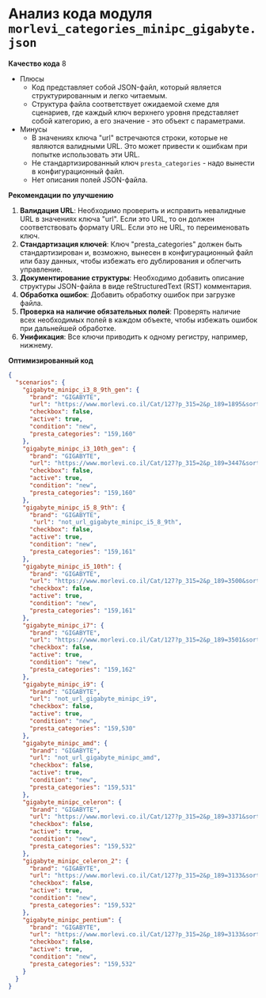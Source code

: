 # Анализ кода модуля `morlevi_categories_minipc_gigabyte.json`

**Качество кода**
8
- Плюсы
    - Код представляет собой JSON-файл, который является структурированным и легко читаемым.
    - Структура файла соответствует ожидаемой схеме для сценариев, где каждый ключ верхнего уровня представляет собой категорию, а его значение - это объект с параметрами.
- Минусы
   - В значениях ключа "url" встречаются строки, которые не являются валидными URL. Это может привести к ошибкам при попытке использовать эти URL.
   - Не стандартизированный ключ `presta_categories` - надо вынести в конфигурационный файл.
   - Нет описания полей JSON-файла.

**Рекомендации по улучшению**

1. **Валидация URL**: Необходимо проверить и исправить невалидные URL в значениях ключа "url". Если это URL, то он должен соответствовать формату URL. Если это не URL, то переименовать ключ. 
2. **Стандартизация ключей**: Ключ "presta_categories" должен быть стандартизирован и, возможно, вынесен в конфигурационный файл или базу данных, чтобы избежать его дублирования и облегчить управление.
3. **Документирование структуры**: Необходимо добавить описание структуры JSON-файла в виде reStructuredText (RST) комментария. 
4. **Обработка ошибок**: Добавить обработку ошибок при загрузке файла.
5. **Проверка на наличие обязательных полей**: Проверять наличие всех необходимых полей в каждом объекте, чтобы избежать ошибок при дальнейшей обработке.
6. **Унификация**: Все ключи приводить к одному регистру, например, нижнему.

**Оптимизированный код**

```json
{
  "scenarios": {
    "gigabyte_minipc_i3_8_9th_gen": {
      "brand": "GIGABYTE",
      "url": "https://www.morlevi.co.il/Cat/127?p_315=2&p_189=1895&sort=datafloat2%2Cprice&keyword=",
      "checkbox": false,
      "active": true,
      "condition": "new",
      "presta_categories": "159,160"
    },
    "gigabyte_minipc_i3_10th_gen": {
      "brand": "GIGABYTE",
      "url": "https://www.morlevi.co.il/Cat/127?p_315=2&p_189=3447&sort=datafloat2%2Cprice&keyword=",
      "checkbox": false,
      "active": true,
      "condition": "new",
      "presta_categories": "159,160"
    },
    "gigabyte_minipc_i5_8_9th": {
      "brand": "GIGABYTE",
       "url": "not_url_gigabyte_minipc_i5_8_9th",
      "checkbox": false,
      "active": true,
      "condition": "new",
      "presta_categories": "159,161"
    },
    "gigabyte_minipc_i5_10th": {
      "brand": "GIGABYTE",
      "url": "https://www.morlevi.co.il/Cat/127?p_315=2&p_189=3500&sort=datafloat2%2Cprice&keyword=",
      "checkbox": false,
      "active": true,
      "condition": "new",
      "presta_categories": "159,161"
    },
    "gigabyte_minipc_i7": {
      "brand": "GIGABYTE",
      "url": "https://www.morlevi.co.il/Cat/127?p_315=2&p_189=3501&sort=datafloat2%2Cprice&keyword=",
      "checkbox": false,
      "active": true,
      "condition": "new",
      "presta_categories": "159,162"
    },
    "gigabyte_minipc_i9": {
      "brand": "GIGABYTE",
      "url": "not_url_gigabyte_minipc_i9",
      "checkbox": false,
      "active": true,
      "condition": "new",
      "presta_categories": "159,530"
    },
    "gigabyte_minipc_amd": {
      "brand": "GIGABYTE",
      "url": "not_url_gigabyte_minipc_amd",
      "checkbox": false,
      "active": true,
      "condition": "new",
      "presta_categories": "159,531"
    },
    "gigabyte_minipc_celeron": {
      "brand": "GIGABYTE",
      "url": "https://www.morlevi.co.il/Cat/127?p_315=2&p_189=3371&sort=datafloat2%2Cprice&keyword=",
      "checkbox": false,
      "active": true,
      "condition": "new",
      "presta_categories": "159,532"
    },
    "gigabyte_minipc_celeron_2": {
      "brand": "GIGABYTE",
      "url": "https://www.morlevi.co.il/Cat/127?p_315=2&p_189=3133&sort=datafloat2%2Cprice&keyword=",
      "checkbox": false,
      "active": true,
      "condition": "new",
      "presta_categories": "159,532"
    },
    "gigabyte_minipc_pentium": {
      "brand": "GIGABYTE",
      "url": "https://www.morlevi.co.il/Cat/127?p_315=2&p_189=3133&sort=datafloat2%2Cprice&keyword=",
      "checkbox": false,
      "active": true,
      "condition": "new",
      "presta_categories": "159,532"
    }
  }
}
```